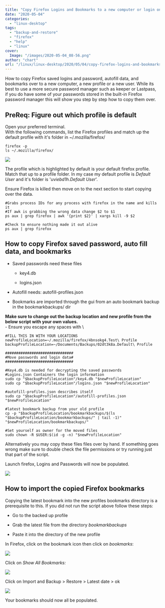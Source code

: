 ```yaml
---
title: "Copy Firefox Logins and Bookmarks to a new computer or login on Linux"
date: "2020-05-04"
categories: 
  - "linux-desktop"
tags: 
  - "backup-and-restore"
  - "firefox"
  - "help"
  - "linux"
cover:
  Image: "/images/2020-05-04_08-56.png"
author: "chart"
url: "/linux/linux-desktop/2020/05/04/copy-firefox-logins-and-bookmarks-to-a-new-computer-or-login-on-linux/"
---
```


How to copy Firefox saved logins and password, autofill data, and bookmarks over to a new computer, a new profile or a new user. While its best to use a more secure password manager such as keeper or Lastpass, if you do have some of your passwords stored in the built-in Firefox password manager this will show you step by step how to copy them over.

## PreReq: Figure out which profile is default

Open your preferred terminal.  
With the following commands, list the Firefox profiles and match up the default profile with it's folder in ~/.mozilla/firefox/

```
firefox -p
ls ~/.mozilla/firefox/
```

![](/images/2020-05-04_08-56-1024x374.png)

The profile which is highlighted by default is your default firefox profile. Match that up to a profile folder. In my case my default profile is _Default User_ and it's folder is '_uviebd1h.Default User_'.

Ensure Firefox is killed then move on to the next section to start copying over the data.

```
#Grabs process IDs for any process with firefox in the name and kills it 
#If awk is grabbing the wrong data change $2 to $1
ps aux | grep firefox | awk '{print $2}' | xargs kill -9 $2

#Check to ensure nothing made it out alive
ps aux | grep firefox
```

## How to copy Firefox saved password, auto fill data, and bookmarks

- Saved passwords need these files
    - key4.db
    
    - logins.json

- Autofill needs: autofill-profiles.json

- Bookmarks are imported through the gui from an auto bookmark backup in the bookmarkbackups/ dir

**Make sure to change out the backup location and new profile from the below script with your own values.**  
\- Ensure you escape any spaces with \\

```
#FILL THIS IN WITH YOUR LOCATIONS
newProfileLocation=~/.mozilla/firefox/4bnsokg4.Test\ Profile
backupProfileLocation=~/Documents/Backups/02dt3k8a.Default\ Profile

###############################
#Move passwords and login data#
###############################

#Key4.db is needed for decrypting the saved passwords
#Logins.json Containers the login information
sudo cp "$backupProfileLocation"/key4.db "$newProfileLocation" 
sudo cp "$backupProfileLocation"/logins.json "$newProfileLocation" 

#autofill-profiles.json describes itself
sudo cp "$backupProfileLocation"/autofill-profiles.json "$newProfileLocation"

#latest bookmark backup from your old profile
cp -p "$backupProfileLocation/bookmarkbackups/$(ls  "$backupProfileLocation/bookmarkbackups/" | tail -1)" "$newProfileLocation/bookmarkbackups/"

#Set yourself as owner for the moved files
sudo chown -R $USER:$(id -g -n) "$newProfileLocation" 
```

Alternatively you may copy these files files over by hand. If something goes wrong make sure to double check the file permissions or try running just that part of the script.

Launch firefox, Logins and Passwords will now be populated.

![](/images/2020-05-04_17-36.png)

## How to import the copied Firefox bookmarks

Copying the latest bookmark into the new profiles bookmarks directory is a prerequisite to this. If you did not run the script above follow these steps:

- Go to the backed up profile

- Grab the latest file from the directory _bookmarkbackups_

- Paste it into the directory of the new profile

In Firefox, click on the bookmark icon then click on _bookmarks_:

![](/images/2020-05-04_17-37-1024x246.png)

Click on _Show All Bookmarks:_

![](/images/2020-05-04_17-40.png)

Click on Import and Backup > Restore > Latest date > ok

![](/images/2020-05-04_17-41.png)

Your bookmarks should now all be populated.
